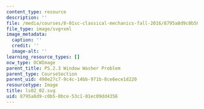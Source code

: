 ```yaml
---
content_type: resource
description: ''
file: /media/courses/8-01sc-classical-mechanics-fall-2016/8795a8d9c0b50bce53c101ec09dd4356_ls02_02.svg
file_type: image/svg+xml
image_metadata:
  caption: ''
  credit: ''
  image-alt: ''
learning_resource_types: []
ocw_type: OCWImage
parent_title: PS.2.3 Window Washer Problem
parent_type: CourseSection
parent_uid: 490e27c7-9c4c-14bb-971b-8ce6ece1d220
resourcetype: Image
title: ls02_02.svg
uid: 8795a8d9-c0b5-0bce-53c1-01ec09dd4356
---
```

